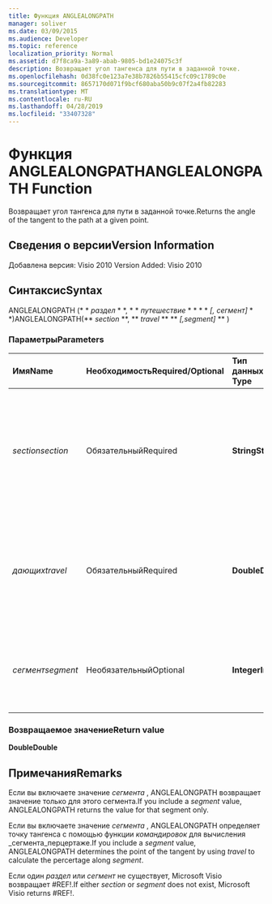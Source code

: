 ```yaml
---
title: Функция ANGLEALONGPATH
manager: soliver
ms.date: 03/09/2015
ms.audience: Developer
ms.topic: reference
localization_priority: Normal
ms.assetid: d7f8ca9a-3a89-abab-9805-bd1e24075c3f
description: Возвращает угол тангенса для пути в заданной точке.
ms.openlocfilehash: 0d38fc0e123a7e38b7826b55415cfc09c1789c0e
ms.sourcegitcommit: 8657170d071f9bcf680aba50b9c07f2a4fb82283
ms.translationtype: MT
ms.contentlocale: ru-RU
ms.lasthandoff: 04/28/2019
ms.locfileid: "33407328"
---
```

# <a name="anglealongpath-function"></a><span data-ttu-id="4ed8e-103">Функция ANGLEALONGPATH</span><span class="sxs-lookup"><span data-stu-id="4ed8e-103">ANGLEALONGPATH Function</span></span>

<span data-ttu-id="4ed8e-104">Возвращает угол тангенса для пути в заданной точке.</span><span class="sxs-lookup"><span data-stu-id="4ed8e-104">Returns the angle of the tangent to the path at a given point.</span></span>
  
## <a name="version-information"></a><span data-ttu-id="4ed8e-105">Сведения о версии</span><span class="sxs-lookup"><span data-stu-id="4ed8e-105">Version Information</span></span>

<span data-ttu-id="4ed8e-106">Добавлена версия: Visio 2010
</span><span class="sxs-lookup"><span data-stu-id="4ed8e-106">Version Added: Visio 2010</span></span> 
  
## <a name="syntax"></a><span data-ttu-id="4ed8e-107">Синтаксис</span><span class="sxs-lookup"><span data-stu-id="4ed8e-107">Syntax</span></span>

<span data-ttu-id="4ed8e-108">ANGLEALONGPATH (\* \* *раздел* \* \*, \* \* *путешествие* \* \* \* \* *[, сегмент]* \* \*)</span><span class="sxs-lookup"><span data-stu-id="4ed8e-108">ANGLEALONGPATH(\*\* *section* \*\*, \*\* *travel* \*\* \*\* *[,segment]* \*\* )</span></span> 
  
### <a name="parameters"></a><span data-ttu-id="4ed8e-109">Параметры</span><span class="sxs-lookup"><span data-stu-id="4ed8e-109">Parameters</span></span>

|<span data-ttu-id="4ed8e-110">**Имя**</span><span class="sxs-lookup"><span data-stu-id="4ed8e-110">**Name**</span></span>|<span data-ttu-id="4ed8e-111">**Необходимость**</span><span class="sxs-lookup"><span data-stu-id="4ed8e-111">**Required/Optional**</span></span>|<span data-ttu-id="4ed8e-112">**Тип данных**</span><span class="sxs-lookup"><span data-stu-id="4ed8e-112">**Data Type**</span></span>|<span data-ttu-id="4ed8e-113">**Описание**</span><span class="sxs-lookup"><span data-stu-id="4ed8e-113">**Description**</span></span>|
|:-----|:-----|:-----|:-----|
| <span data-ttu-id="4ed8e-114">_section_</span><span class="sxs-lookup"><span data-stu-id="4ed8e-114">_section_</span></span> <br/> |<span data-ttu-id="4ed8e-115">Обязательный</span><span class="sxs-lookup"><span data-stu-id="4ed8e-115">Required</span></span>  <br/> |<span data-ttu-id="4ed8e-116">**String**</span><span class="sxs-lookup"><span data-stu-id="4ed8e-116">**String**</span></span> <br/> |<span data-ttu-id="4ed8e-117">Раздел геометрии, представляющий путь, заданный ссылкой на ячейку пути (например, Geometry1. Path).</span><span class="sxs-lookup"><span data-stu-id="4ed8e-117">The Geometry section that represents the path, specified by a reference to its Path cell (for example, Geometry1.Path).</span></span>  <br/> |
| <span data-ttu-id="4ed8e-118">_дающих_</span><span class="sxs-lookup"><span data-stu-id="4ed8e-118">_travel_</span></span> <br/> |<span data-ttu-id="4ed8e-119">Обязательный</span><span class="sxs-lookup"><span data-stu-id="4ed8e-119">Required</span></span>  <br/> |<span data-ttu-id="4ed8e-120">**Double**</span><span class="sxs-lookup"><span data-stu-id="4ed8e-120">**Double**</span></span> <br/> |<span data-ttu-id="4ed8e-121">Процентная доля пути от начала до конечной точки.</span><span class="sxs-lookup"><span data-stu-id="4ed8e-121">The percentage along the path from begin point to end point.</span></span> <span data-ttu-id="4ed8e-122">Значение должно находиться в пределах от 0 до 1.</span><span class="sxs-lookup"><span data-stu-id="4ed8e-122">Must be between 0 and 1.</span></span>  <br/> |
| <span data-ttu-id="4ed8e-123">_сегмент_</span><span class="sxs-lookup"><span data-stu-id="4ed8e-123">_segment_</span></span> <br/> |<span data-ttu-id="4ed8e-124">Необязательный</span><span class="sxs-lookup"><span data-stu-id="4ed8e-124">Optional</span></span>  <br/> |<span data-ttu-id="4ed8e-125">**Integer**</span><span class="sxs-lookup"><span data-stu-id="4ed8e-125">**Integer**</span></span> <br/> |<span data-ttu-id="4ed8e-126">Сегмент на основе 1 пути, по которому вычисляется угол тангенса.</span><span class="sxs-lookup"><span data-stu-id="4ed8e-126">The 1-based segment of the path at which to calculate the tangent angle.</span></span>  <br/> |
   
### <a name="return-value"></a><span data-ttu-id="4ed8e-127">Возвращаемое значение</span><span class="sxs-lookup"><span data-stu-id="4ed8e-127">Return value</span></span>

 <span data-ttu-id="4ed8e-128">**Double**</span><span class="sxs-lookup"><span data-stu-id="4ed8e-128">**Double**</span></span>
  
## <a name="remarks"></a><span data-ttu-id="4ed8e-129">Примечания</span><span class="sxs-lookup"><span data-stu-id="4ed8e-129">Remarks</span></span>

<span data-ttu-id="4ed8e-130">Если вы включаете значение _сегмента_ , ANGLEALONGPATH возвращает значение только для этого сегмента.</span><span class="sxs-lookup"><span data-stu-id="4ed8e-130">If you include a  _segment_ value, ANGLEALONGPATH returns the value for that segment only.</span></span> 
  
<span data-ttu-id="4ed8e-131">Если вы включаете значение _сегмента_ , ANGLEALONGPATH определяет точку тангенса с помощью функции _командировок_ для вычисления _сегмента_перцертаже.</span><span class="sxs-lookup"><span data-stu-id="4ed8e-131">If you include a  _segment_ value, ANGLEALONGPATH determines the point of the tangent by using  _travel_ to calculate the percertage along  _segment_.</span></span>
  
<span data-ttu-id="4ed8e-132">Если один _раздел_ или _сегмент_ не существует, Microsoft Visio возвращает #REF!.</span><span class="sxs-lookup"><span data-stu-id="4ed8e-132">If either  _section_ or  _segment_ does not exist, Microsoft Visio returns #REF!.</span></span> 
  

